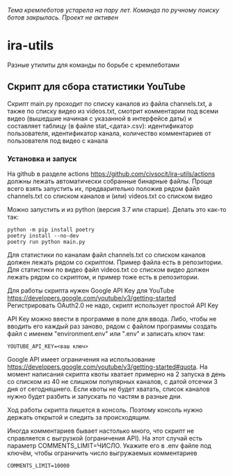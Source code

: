 _Тема кремлеботов устарела на пару лет. Команда по ручному поиску ботов закрылась. Проект не активен_



# ira-utils
Разные утилиты для команды по борьбе с кремлеботами

## Скрипт для сбора статистики YouTube

Скрипт main.py проходит по списку каналов из файла channels.txt, а также по списку видео из videos.txt, смотрит 
комментарии под всеми видео (вышедшие начиная с указанной в интерфейсе даты) и составляет таблицу (в файле 
stat_<дата>.csv): идентификатор пользователя, идентификатор канала, количество комментариев от пользователя под видео 
с канала  

### Установка и запуск

На github в разделе actions https://github.com/civsocit/ira-utils/actions должны лежать автоматически собранные 
бинарные файлы. Проще всего взять запустить их, предварительно положив рядом файл channels.txt со списком каналов и 
(или) videos.txt со списком видео   

Можно запустить и из python (версия 3.7 или старше). Делать это как-то так:
```
python -m pip install poetry
poetry install --no-dev
poetry run python main.py
```

Для статистики по каналам файл channels.txt со списком каналов должен лежать рядом со скриптом. Пример файла есть в 
репозитории. Для статистики по видео файл videos.txt со списком видео должен лежать рядом со скриптом, и пример тоже 
есть в репозитории. 

Для работы скрипта нужен Google API Key для YouTube https://developers.google.com/youtube/v3/getting-started  
Регистрировать OAuth2.0 не надо, скрипт использует простой API Key

API Key можно ввести в программе в поле для ввода. Либо, чтобы не вводить его каждый раз заново, рядом с файлом 
программы создать файл с именем "environment.env" или ".env" и записать ключ там:
```
YOUTUBE_API_KEY=<ваш ключ>
``` 

Google API имеет ограничения на использование https://developers.google.com/youtube/v3/getting-started#quota. На момент 
написания скрипта квоты хватает примерно на 2 запуска в день со списком из 40 не слишком популярных каналов, с датой 
отсечки 3 дня от сегодняшнего. Если квоты не будет хватать, список каналов нужно будет разбить и запускать по частям в 
разные дни.  

Ход работы скрипта пишется в консоль. Поэтому консоль нужно держать открытой и следить за происходящим. 

Иногда комментариев бывает настолько много, что скрипт не справляется с выгрузкой (ограничения API). На этот случай 
есть параметр COMMENTS_LIMIT=ЧИСЛО. Укажите его в .env файле под ключём, чтобы ограничить число выгружаемых комментариев
```
COMMENTS_LIMIT=10000
```

